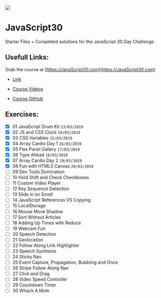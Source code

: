 ![](https://javascript30.com/images/JS3-social-share.png)

# JavaScript30

Starter Files + Completed solutions for the JavaScript 30 Day Challenge.

## Usefull Links:

Grab the course at [https://JavaScript30.com](https://JavaScript30.com)

- [Link](https://courses.wesbos.com/account)

- [Course Videos](https://courses.wesbos.com/account/access/5c89826685f96c03c1e3972e/view/194130650)

- [Course GitHub](https://github.com/wesbos/JavaScript30)

## Exercises:

- [x] 01 JavaScript Drum Kit `13/03/2019`
- [x] 02 JS and CSS Clock `14/03/2019`
- [x] 03 CSS Variables `15/03/2019`
- [x] 04 Array Cardio Day 1 `16/03/2019`
- [x] 05 Flex Panel Gallery `17/03/2019`
- [x] 06 Type Ahead `18/03/2019`
- [x] 07 Array Cardio Day 2 `19/03/2019`
- [x] 08 Fun with HTML5 Canvas `20/03/2019`
- [ ] 09 Dev Tools Domination
- [ ] 10 Hold Shift and Check Checkboxes
- [ ] 11 Custom Video Player
- [ ] 12 Key Sequence Detection
- [ ] 13 Slide in on Scroll
- [ ] 14 JavaScript References VS Copying
- [ ] 15 LocalStorage
- [ ] 16 Mouse Move Shadow
- [ ] 17 Sort Without Articles
- [ ] 18 Adding Up Times with Reduce
- [ ] 19 Webcam Fun
- [ ] 20 Speech Detection
- [ ] 21 Geolocation
- [ ] 22 Follow Along Link Highlighter
- [ ] 23 Speech Synthesis
- [ ] 24 Sticky Nav
- [ ] 25 Event Capture, Propagation, Bubbling and Once
- [ ] 26 Stripe Follow Along Nav
- [ ] 27 Click and Drag
- [ ] 28 Video Speed Controller
- [ ] 29 Countdown Timer
- [ ] 30 Whack A Mole